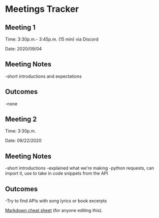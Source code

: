 # **Meetings Tracker**

## **Meeting 1**

Time: 3:30p.m.- 3:45p.m. (15 min) via Discord

Date: 2020/09/04

## Meeting Notes
-short introductions and expectations

## Outcomes
-none


## **Meeting 2**

Time: 3:30p.m.

Date: 09/22/2020

## Meeting Notes
-short introductions
-explained what we're making
-python requests, can import it, use to take in code snippets from the API 

## Outcomes
-Try to find APIs with song lyrics or book excerpts

[Markdown cheat sheet](https://support.squarespace.com/hc/en-us/articles/206543587-Markdown-cheat-sheet "Title") (for anyone editing this).
